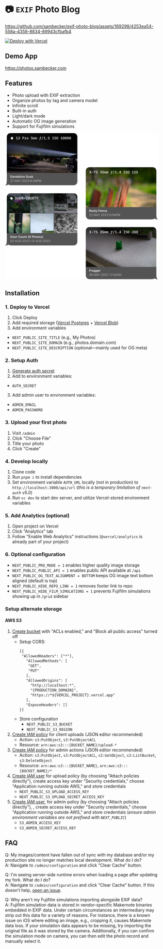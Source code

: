 # 📷 `EXIF` Photo Blog

https://github.com/sambecker/exif-photo-blog/assets/169298/4253ea54-558a-4358-8834-89943cfbafb4

[![Deploy with Vercel](https://vercel.com/button)](https://vercel.com/new/clone?demo-title=Photo+Blog&demo-description=Store+photos+with+original+camera+data&demo-url=https%3A%2F%2Fphotos.sambecker.com&demo-image=https%3A%2F%2Fphotos.sambecker.com%2Ftemplate-image-tight&project-name=Photo+Blog&repository-name=exif-photo-blog&repository-url=https%3A%2F%2Fgithub.com%2Fsambecker%2Fexif-photo-blog&from=templates&skippable-integrations=1&teamCreateStatus=hidden&stores=%5B%7B%22type%22%3A%22postgres%22%7D%2C%7B%22type%22%3A%22blob%22%7D%5D)

Demo App
-
https://photos.sambecker.com

Features
-
- Photo upload with EXIF extraction
- Organize photos by tag and camera model
- Infinite scroll
- Built-in auth
- Light/dark mode
- Automatic OG image generation
- Support for Fujifilm simulations

<img src="/readme/og-image-share.png" alt="OG Image Preview" width=600 />

Installation
-
### 1. Deploy to Vercel

1. Click Deploy
2. Add required storage ([Vercel Postgres](https://vercel.com/docs/storage/vercel-postgres) + [Vercel Blob](https://vercel.com/docs/storage/vercel-blob))
3. Add environment variables
- `NEXT_PUBLIC_SITE_TITLE` (e.g., My Photos)
- `NEXT_PUBLIC_SITE_DOMAIN` (e.g., photos.domain.com)
- `NEXT_PUBLIC_SITE_DESCRIPTION` (optional—mainly used for OG meta)

### 2. Setup Auth

1. [Generate auth secret](https://generate-secret.vercel.app/32)
2. Add to environment variables:
- `AUTH_SECRET`
3. Add admin user to environment variables:
- `ADMIN_EMAIL`
- `ADMIN_PASSWORD`


### 3. Upload your first photo
1. Visit `/admin`
2. Click "Choose File"
3. Title your photo
4. Click "Create"

### 4. Develop locally

1. Clone code
2. Run `pnpm i` to install dependencies
3. Set environment variable `AUTH_URL` locally (not in production) to `http://localhost:3000/api/url` (_this is a temporary limitation of `next-auth` v5.0_)
4. Run `vc dev` to start dev server, and utilize Vercel-stored environment variables

### 5. Add Analytics (optional)

1. Open project on Vercel
2. Click "Analytics" tab
3. Follow "Enable Web Analytics" instructions (`@vercel/analytics` is already part of your project)

### 6. Optional configuration

- `NEXT_PUBLIC_PRO_MODE = 1` enables higher quality image storage
- `NEXT_PUBLIC_PUBLIC_API = 1` enables public API available at `/api`
- `NEXT_PUBLIC_OG_TEXT_ALIGNMENT = BOTTOM` keeps OG image text bottom aligned (default is top)
- `NEXT_PUBLIC_HIDE_REPO_LINK = 1` removes footer link to repo
- `NEXT_PUBLIC_HIDE_FILM_SIMULATIONS = 1` prevents Fujifilm simulations showing up in `/grid` sidebar

### Setup alternate storage

#### AWS S3

1. [Create bucket](https://s3.console.aws.amazon.com/s3) with "ACLs enabled," and "Block all public access" turned off
   - Setup CORS:
     ```
     [{
      "AllowedHeaders": ["*"],
        "AllowedMethods": [
         "GET",
         "PUT"
        ],
        "AllowedOrigins": [
          "http://localhost:*",
          "{PRODUCTION_DOMAIN}",
          "https://*${VERCEL_PROJECT}.vercel.app"
        ],
        "ExposeHeaders": []
     }]
     ```
   - Store configuration 
     - `NEXT_PUBLIC_S3_BUCKET`
     - `NEXT_PUBLIC_S3_REGION`
2. [Create IAM policy](https://console.aws.amazon.com/iam/home#/policies) for client uploads (JSON editor recommended)
   - Action: `s3:PutObject`, `s3:PutObjectACL`
   - Resource: `arn:aws:s3:::{BUCKET_NAME}/upload-*`
3. [Create IAM policy](https://console.aws.amazon.com/iam/home#/policies) for admin actions (JSON editor recommended)
   - Action: `s3:PutObject`, `s3:PutObjectACL`, `s3:GetObject`, `s3:ListBucket`, `s3:DeleteObject`
   - Resource: `arn:aws:s3:::{BUCKET_NAME}`, `arn:aws:s3:::{BUCKET_NAME}/*`
4. [Create IAM user](https://console.aws.amazon.com/iam/home#/users) for upload policy (by choosing "Attach policies directly"), create access key under "Security credentials," choose "Application running outside AWS," and store credentials
   - `NEXT_PUBLIC_S3_UPLOAD_ACCESS_KEY`
   - `NEXT_PUBLIC_S3_UPLOAD_SECRET_ACCESS_KEY`
5. [Create IAM user](https://console.aws.amazon.com/iam/home#/users), for admin policy (by choosing "Attach policies directly"), , create access key under "Security credentials," choose "Application running outside AWS," and store credentials (_ensure admin environment variables are not prefixed with `NEXT_PUBLIC`_)
   - `S3_ADMIN_ACCESS_KEY`
   - `S3_ADMIN_SECRET_ACCESS_KEY`

FAQ
-
Q: My images/content have fallen out of sync with my database and/or my production site no longer matches local development. What do I do?<br />
A: Navigate to `/admin/configuration` and click "Clear Cache" button.

Q: I'm seeing server-side runtime errors when loading a page after updating my fork. What do I do?<br />
A: Navigate to `/admin/configuration` and click "Clear Cache" button. If this doesn't help, [open an issue](https://github.com/sambecker/exif-photo-blog/issues/new).

Q: Why aren't my Fujifilm simulations importing alongside EXIF data?<br />
A: Fujifilm simulation data is stored in vendor-specific Makernote binaries embedded in EXIF data. Under certain circumstances an intermediary may strip out this data for a variety of reasons. For instance, there is a known issue on iOS where editing an image, e.g., cropping it, causes Makernote data loss. If your simulation data appears to be missing, try importing the original file as it was stored by the camera. Additionally, if you can confirm the simulation mode on camera, you can then edit the photo record and manually select it.
